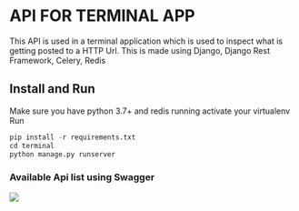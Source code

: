 # API FOR TERMINAL APP

This API is used in a terminal application which is used to inspect what is getting posted to a HTTP Url.
This is made using Django, Django Rest Framework, Celery, Redis

## Install and Run

Make sure you have python 3.7+ and redis running
activate your virtualenv
Run

```python
pip install -r requirements.txt
cd terminal
python manage.py runserver
```
### Available Api list using Swagger 
<img src="https://user-images.githubusercontent.com/42546403/119185559-74a79d00-ba94-11eb-91c1-d9dadcd78a54.jpg" />
